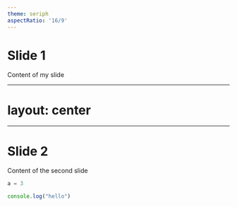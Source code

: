 ```yaml
---
theme: seriph
aspectRatio: '16/9'
---
```


# Slide 1

Content of my slide

---
# layout: center
---
# Slide 2

Content of the second slide

```python
a = 3
```
```ts
console.log("hello")
```
